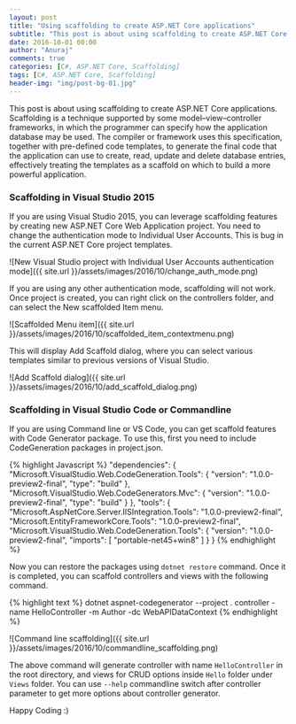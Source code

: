 ```yaml
---
layout: post
title: "Using scaffolding to create ASP.NET Core applications"
subtitle: "This post is about using scaffolding to create ASP.NET Core applications. Scaffolding is a technique supported by some model–view–controller frameworks, in which the programmer can specify how the application database may be used. The compiler or framework uses this specification, together with pre-defined code templates, to generate the final code that the application can use to create, read, update and delete database entries, effectively treating the templates as a scaffold on which to build a more powerful application."
date: 2016-10-01 00:00
author: "Anuraj"
comments: true
categories: [C#, ASP.NET Core, Scaffolding]
tags: [C#, ASP.NET Core, Scaffolding]
header-img: "img/post-bg-01.jpg"
---
```

This post is about using scaffolding to create ASP.NET Core applications. Scaffolding is a technique supported by some model–view–controller frameworks, in which the programmer can specify how the application database may be used. The compiler or framework uses this specification, together with pre-defined code templates, to generate the final code that the application can use to create, read, update and delete database entries, effectively treating the templates as a scaffold on which to build a more powerful application.

### Scaffolding in Visual Studio 2015

If you are using Visual Studio 2015, you can leverage scaffolding features by creating new ASP.NET Core Web Application project. You need to change the authentication mode to Individual User Accounts. This is bug in the current ASP.NET Core project templates.

![New Visual Studio project with Individual User Accounts authentication mode]({{ site.url }}/assets/images/2016/10/change_auth_mode.png)

If you are using any other authentication mode, scaffolding will not work. Once project is created, you can right click on the controllers folder, and can select the New scaffolded Item menu.

![Scaffolded Menu item]({{ site.url }}/assets/images/2016/10/scaffolded_item_contextmenu.png)

This will display Add Scaffold dialog, where you can select various templates similar to previous versions of Visual Studio.

![Add Scaffold dialog]({{ site.url }}/assets/images/2016/10/add_scaffold_dialog.png)

### Scaffolding in Visual Studio Code or Commandline

If you are using Command line or VS Code, you can get scaffold features with Code Generator package. To use this, first you need to include CodeGeneration packages in project.json. 

{% highlight Javascript %}
"dependencies": {
  "Microsoft.VisualStudio.Web.CodeGeneration.Tools": {
    "version": "1.0.0-preview2-final",
    "type": "build"
  },
  "Microsoft.VisualStudio.Web.CodeGenerators.Mvc": {
    "version": "1.0.0-preview2-final",
    "type": "build"
  }
},
"tools": {
  "Microsoft.AspNetCore.Server.IISIntegration.Tools": "1.0.0-preview2-final",
  "Microsoft.EntityFrameworkCore.Tools": "1.0.0-preview2-final",
  "Microsoft.VisualStudio.Web.CodeGeneration.Tools": {
    "version": "1.0.0-preview2-final",
    "imports": [
      "portable-net45+win8"
    ]
  }
}
{% endhighlight %}

Now you can restore the packages using `dotnet restore` command. Once it is completed, you can scaffold controllers and views with the following command.

{% highlight text %}
dotnet aspnet-codegenerator --project . controller -name HelloController -m Author -dc WebAPIDataContext
{% endhighlight %}

![Command line scaffolding]({{ site.url }}/assets/images/2016/10/commandline_scaffolding.png)

The above command will generate controller with name `HelloController` in the root directory, and views for CRUD options inside `Hello` folder under `Views` folder. You can use `--help` commandline switch after controller parameter to get more options about controller generator.

Happy Coding :)